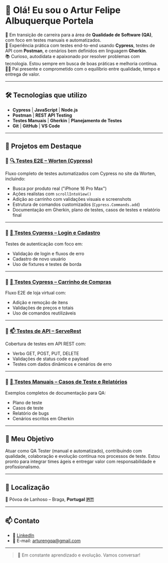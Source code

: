 # 👋 Olá! Eu sou o Artur Felipe Albuquerque Portela

🎯 Em transição de carreira para a área de **Qualidade de Software (QA)**, com foco em testes manuais e automatizados.  
🧪 Experiência prática com testes end-to-end usando **Cypress**, testes de API com **Postman**, e cenários bem definidos em linguagem **Gherkin**.  
📚 Curioso, autodidata e apaixonado por resolver problemas com tecnologia. Estou sempre em busca de boas práticas e melhoria contínua.  
👨‍👧 Pai presente e comprometido com o equilíbrio entre qualidade, tempo e entrega de valor.

---

## 🛠️ Tecnologias que utilizo

- **Cypress** | **JavaScript** | **Node.js**  
- **Postman** | **REST API Testing**  
- **Testes Manuais** | **Gherkin** | **Planejamento de Testes**  
- **Git** | **GitHub** | **VS Code**

---

## 🧩 Projetos em Destaque

### 🔹 [🔍 Testes E2E – Worten (Cypress)](https://github.com/ArturMoco/worten_e2e)
Fluxo completo de testes automatizados com Cypress no site da Worten, incluindo:
- Busca por produto real ("iPhone 16 Pro Max")
- Ações realistas com `scrollIntoView()`
- Adição ao carrinho com validações visuais e screenshots
- Estrutura de comandos customizados (`Cypress.Commands.add`)
- Documentação em Gherkin, plano de testes, casos de testes e relatório final

---

### 🔹 [🔐 Testes Cypress – Login e Cadastro](https://github.com/ArturMoco/cypress-login-cadastro)
Testes de autenticação com foco em:
- Validação de login e fluxos de erro
- Cadastro de novo usuário
- Uso de fixtures e testes de borda

---

### 🔹 [🛒 Testes Cypress – Carrinho de Compras](https://github.com/ArturMoco/cypress-carrinho-compras)
Fluxo E2E de loja virtual com:
- Adição e remoção de itens
- Validações de preços e totais
- Uso de comandos reutilizáveis

---

### 🔹 [📫 Testes de API – ServeRest](https://github.com/ArturMoco)
Cobertura de testes em API REST com:
- Verbo GET, POST, PUT, DELETE
- Validações de status code e payload
- Testes com dados dinâmicos e cenários de erro

---

### 🔹 [📝 Testes Manuais – Casos de Teste e Relatórios](https://github.com/ArturMoco/testes-manuais-qa)
Exemplos completos de documentação para QA:
- Plano de teste
- Casos de teste
- Relatório de bugs
- Cenários escritos em Gherkin

---

## 🚀 Meu Objetivo

Atuar como QA Tester (manual e automatizado), contribuindo com qualidade, colaboração e evolução contínua nos processos de teste. Estou pronto para integrar times ágeis e entregar valor com responsabilidade e profissionalismo.

---

## 📍 Localização
📌 Póvoa de Lanhoso – Braga, **Portugal 🇵🇹**

---

## 📫 Contato

- 💼 [LinkedIn](https://www.linkedin.com/in/artur-felipe-albuquerque-portela/)
- 📧 E-mail: [arturengqa@gmail.com](mailto:arturengqa@gmail.com)

---

> 🌱 Em constante aprendizado e evolução. Vamos conversar!
